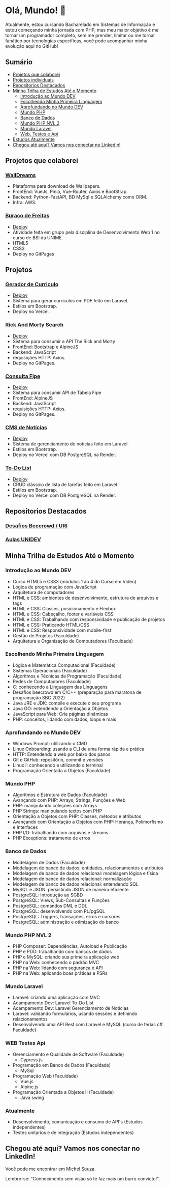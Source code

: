 # Olá, Mundo! 👋

Atualmente, estou cursando Bacharelado em Sistemas de Informação e estou começando minha jornada com PHP, mas meu maior objetivo é me tornar um programador completo, sem me prender, limitar ou me tornar fanático por tecnologias específicas, você pode acompanhar minha evolução aqui no GitHub!

## Sumário

- [Projetos que colaborei](#Projetos-que-colaborei)
- [Projetos individuais](#projetos-individuais)
- [Repositorios Destacados](#repositorios-destacados)
- [Minha Trilha de Estudos Até o Momento](#minha-trilha-de-estudos-até-o-momento)
  - [Introdução ao Mundo DEV](#introdução-ao-mundo-dev)
  - [Escolhendo Minha Primeira Linguagem](#escolhendo-minha-primeira-linguagem)
  - [Aprofundando no Mundo DEV](#aprofundando-no-mundo-dev)
  - [Mundo PHP](#mundo-php)
  - [Banco de Dados](#banco-de-dados)
  - [Mundo PHP NVL 2](#mundo-php-nvl-2)
  - [Mundo Laravel](#mundo-laravel)
  - [Web, Testes e Api](#WEB-Testes-Api)
- [Estudos Atualmente](#atualmente)
- [Chegou até aqui? Vamos nos conectar no LinkedIn!](#chegou-até-aqui-vamos-nos-conectar-no-linkedin)


## Projetos que colaborei

### [WallDreams](https://github.com/MichelNsouza/walldreams)
- Plataforma para download de Wallpapers.
- FrontEnd: VueJs, Pinia, Vue-Router, Axios e BootStrap.
- Backend: Python-FastAPI, BD MySql e SQLAlchemy como ORM.
- Infra: AWS.

### [Buraco de Freitas](https://github.com/MichelNsouza/Atividade3-web1)

- [Deploy](https://michelnsouza.github.io/BuracoDeFreitas_Parcial1Web1Unime/)
- Atividade feita em grupo pela disciplina de Desenvolvimento Web 1 no curso de BSI da UNIME.
- HTML5
- CSS3
- Deploy no GitPages

## Projetos

### [Gerador de Curriculo](https://github.com/MichelNsouza/GeradorCV/)

- [Deploy](https://geradorcurriculo.vercel.app/)
- Sistema para gerar currículos em PDF feito em Laravel.
- Estilos em Bootstrap.
- Deploy no Vercel.

  
### [Rick And Morty Search](https://github.com/MichelNsouza/RickAndMortySearch)

- [Deploy](https://michelnsouza.github.io/RickAndMortySearch/)
- Sistema para consumir a API The Rick and Morty 
- FrontEnd: Bootstrap e AlpineJS
- Backend: JavaScript
- requisições HTTP: Axios.
- Deploy no GitPages.

### [Consulta Fipe](https://github.com/MichelNsouza/Consulta_API_TabelaFipe)

- [Deploy](https://michelnsouza.github.io/Consulta_API_TabelaFipe/)
- Sistema para consumir API de Tabela Fipe
- FrontEnd: AlpineJS
- Backend: JavaScript
- requisições HTTP: Axios.
- Deploy no GitPages.

### [CMS de Notícias](https://github.com/MichelNsouza/LaravelCMS)

- [Deploy](https://laravel-cms.vercel.app/)
- Sistema de gerenciamento de notícias feito em Laravel.
- Estilos em Bootstrap.
- Deploy no Vercel com DB PostgreSQL na Render.

### [To-Do List](https://github.com/MichelNsouza/ToDo)

- [Deploy](https://to-do-list-michel.vercel.app/)
- CRUD clássico de lista de tarefas feito em Laravel.
- Estilos em Bootstrap.
- Deploy no Vercel com DB PostgreSQL na Render.



  
## Repositorios Destacados

### [Desafios Beecrowd / URI](https://github.com/MichelNsouza/DesafiosBeecrowd)

### [Aulas UNIDEV](https://github.com/MichelNsouza/UN1D3V)


## Minha Trilha de Estudos Até o Momento
### Introdução ao Mundo DEV

- Curso HTML5 e CSS3 (módulos 1 ao 4 do Curso em Vídeo)
- Lógica de programação com JavaScript
- Arquitetura de computadores
- HTML e CSS: ambientes de desenvolvimento, estrutura de arquivos e tags
- HTML e CSS: Classes, posicionamento e Flexbox
- HTML e CSS: Cabeçalho, footer e variáveis CSS
- HTML e CSS: Trabalhando com responsividade e publicação de projetos
- HTML e CSS: Praticando HTML/CSS
- HTML e CSS: Responsividade com mobile-first
- Gestão de Projetos (Faculdade)
-	Arquitetura e Organização de Computadores (Faculdade)
  
### Escolhendo Minha Primeira Linguagem
- Lógica e Matemática Computacional	(Faculdade)
- Sistemas Operacionais (Faculdade)
- Algoritmos e Técnicas de Programação (Faculdade)
- Redes de Computadores	(Faculdade)
- C: conhecendo a Linguagem das Linguagens
- Desafios beecrowd em C/C++ (preparação para maratona de programação SBC 2022)
- Java JRE e JDK: compile e execute o seu programa
- Java OO: entendendo a Orientação a Objetos
- JavaScript para Web: Crie páginas dinâmicas
- PHP: conceitos, lidando com dados, loops e mais

### Aprofundando no Mundo DEV

- Windows Prompt: utilizando o CMD
- Linux Onboarding: usando a CLI de uma forma rápida e prática
- HTTP: Entendendo a web por baixo dos panos
- Git e GitHub: repositório, commit e versões
- Linux I: conhecendo e utilizando o terminal
- Programação Orientada a Objetos (Faculdade)

### Mundo PHP
- Algoritmos e Estrutura de Dados	(Faculdade)
- Avançando com PHP: Arrays, Strings, Funções e Web
- PHP: manipulando coleções com Arrays
- PHP Strings: manipulando textos com PHP
- Orientação a Objetos com PHP: Classes, métodos e atributos
- Avançando com Orientação a Objetos com PHP: Herança, Polimorfismo e Interfaces
- PHP I/O: trabalhando com arquivos e streams
- PHP Exceptions: tratamento de erros

### Banco de Dados
- Modelagem de Dados (Faculdade)
- Modelagem de banco de dados: entidades, relacionamentos e atributos
- Modelagem de banco de dados relacional: modelagem lógica e física
- Modelagem de banco de dados relacional: normalização
- Modelagem de banco de dados relacional: entendendo SQL
- MySQL e JSON: persistindo JSON de maneira eficiente
- PostgreSQL: Introdução ao SGBD
- PostgreSQL: Views, Sub-Consultas e Funções
- PostgreSQL: comandos DML e DDL
- PostgreSQL: desenvolvendo com PL/pgSQL
- PostgreSQL: Triggers, transações, erros e cursores
- PostgreSQL: administração e otimização do banco

### Mundo PHP NVL 2

- PHP Composer: Dependências, Autoload e Publicação
- PHP e PDO: trabalhando com bancos de dados
- PHP e MySQL: criando sua primeira aplicação web
- PHP na Web: conhecendo o padrão MVC
- PHP na Web: lidando com segurança e API
- PHP na Web: aplicando boas práticas e PSRs

### Mundo Laravel

- Laravel: criando uma aplicação com MVC
- Acampamento Dev: Laravel To-Do List
- Acampamento Dev: Laravel Gerenciamento de Notícias
- Laravel: validando formulários, usando sessões e definindo relacionamentos
- Desenvolvendo uma API Rest com Laravel e MySQL (curso de férias off Faculdade)

### WEB Testes Api
- Gerenciamento e Qualidade de Software (Faculdade)
  - Cypress.js
- Programação em Banco de Dados (Faculdade)
  - MySql
- Programação Web (Faculdade)
  - Vue.js
  - Alpine.js
- Programação Orientada a Objetos II (Faculdade)
  - Java swing

### Atualmente 
- Desenvolvimento, comunicação e consumo de API's (Estudos independentes)
- Testes unitarios e de integração (Estudos independentes)


## Chegou até aqui? Vamos nos conectar no LinkedIn!

Você pode me encontrar em [Michel Souza](https://www.linkedin.com/in/michel-n-souza/).

Lembre-se: "Conhecimento sem visão só te faz mais um burro convicto!".
